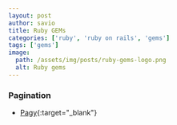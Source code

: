 ```yaml
---
layout: post
author: savio
title: Ruby GEMs
categories: ['ruby', 'ruby on rails', 'gems']
tags: ['gems']
image:
  path: /assets/img/posts/ruby-gems-logo.png
  alt: Ruby gems
---
```


### Pagination
- [Pagy](https://github.com/ddnexus/pagy){:target="_blank"}


